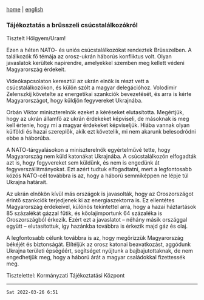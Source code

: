 [home](../README.md)
 | 
[english](../en/2022-03-26.md)

### Tájékoztatás a brüsszeli csúcstalálkozókról

Tisztelt Hölgyem/Uram!

Ezen a héten NATO- és uniós csúcstalálkozókat rendeztek Brüsszelben. A találkozók fő témája az orosz-ukrán háborús konfliktus volt. Olyan javaslatok kerültek napirendre, amelyekkel szemben meg kellett védeni Magyarország érdekeit.

Videókapcsolaton keresztül az ukrán elnök is részt vett a csúcstalálkozókon, és külön szólt a magyar delegációhoz. Volodimir Zelenszkij követelte az energetikai szankciók bevezetését, és arra is kérte Magyarországot, hogy küldjön fegyvereket Ukrajnába.

Orbán Viktor miniszterelnök ezeket a kéréseket elutasította. Megértjük, hogy az ukrán államfő az ukrán érdekeket képviseli, de másoknak is meg kell értenie, hogy mi a magyar érdekeket képviseljük. Hiába vannak olyan külföldi és hazai szereplők, akik ezt követelik, mi nem akarunk belesodródni ebbe a háborúba.

A NATO-tárgyalásokon a miniszterelnök egyértelművé tette, hogy Magyarország nem küld katonákat Ukrajnába. A csúcstalálkozón elfogadták azt is, hogy fegyvereket sem küldünk, és nem is engedünk át fegyverszállítmányokat. Ezt azért tudtuk elfogadtatni, mert a legfontosabb közös NATO-cél továbbra is az, hogy a háború semmiképpen ne lépje túl Ukrajna határait.

Az ukrán elnökön kívül más országok is javasolták, hogy az Oroszországot érintő szankciók terjedjenek ki az energiaszektorra is. Ez ellentétes Magyarország érdekeivel, különös tekintettel arra, hogy a hazai háztartások 85 százalékát gázzal fűtik, és kőolajimportunk 64 százaléka is Oroszországból érkezik. Ezért ezt a javaslatot – néhány másik országgal együtt – elutasítottuk, így hazánkba továbbra is érkezik majd gáz és olaj.

A legfontosabb célunk továbbra is az, hogy megőrizzük Magyarország békéjét és biztonságát. Elítéljük az orosz katonai beavatkozást, aggódunk Ukrajna területi épségéért, segítséget nyújtunk a bajbajutottaknak, de nem engedhetjük meg, hogy a háború árát a magyar családokkal fizettessék meg.

Tisztelettel:
Kormányzati Tájékoztatási Központ

---
`Sat 2022-03-26 6:51`
